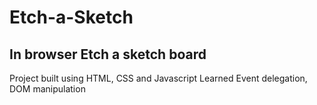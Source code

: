 # Etch-a-Sketch

## In browser Etch a sketch board

Project built using HTML, CSS and Javascript
Learned Event delegation, DOM manipulation
